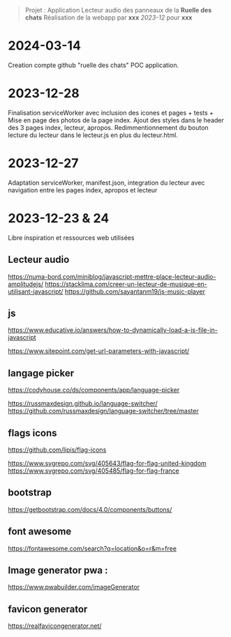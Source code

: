 > Projet : Application Lecteur audio des panneaux de la  **Ruelle des chats**
> Réalisation de la webapp par **xxx** _2023-12_ pour **xxx**

# 2024-03-14
Creation compte github  "ruelle des chats" POC application.

# 2023-12-28
Finalisation serviceWorker avec inclusion des icones et pages + tests + Mise en page des photos de la page index.
Ajout des styles dans le header des 3 pages index, lecteur, apropos.
Redimmentionnement du bouton lecture du lecteur dans le lecteur.js en plus du lecteur.html.

# 2023-12-27
Adaptation serviceWorker, manifest.json, integration du lecteur avec navigation
entre les pages index, apropos et lecteur


# 2023-12-23 & 24
Libre inspiration et ressources web utilisées

## Lecteur audio
https://numa-bord.com/miniblog/javascript-mettre-place-lecteur-audio-amplitudejs/
https://stacklima.com/creer-un-lecteur-de-musique-en-utilisant-javascript/
  https://github.com/sayantanm19/js-music-player

## js
https://www.educative.io/answers/how-to-dynamically-load-a-js-file-in-javascript

https://www.sitepoint.com/get-url-parameters-with-javascript/

## langage picker
https://codyhouse.co/ds/components/app/language-picker

https://russmaxdesign.github.io/language-switcher/
   https://github.com/russmaxdesign/language-switcher/tree/master

## flags icons
https://github.com/lipis/flag-icons

https://www.svgrepo.com/svg/405643/flag-for-flag-united-kingdom
https://www.svgrepo.com/svg/405485/flag-for-flag-france

## bootstrap
https://getbootstrap.com/docs/4.0/components/buttons/

## font awesome
https://fontawesome.com/search?q=location&o=r&m=free

## Image generator pwa :
https://www.pwabuilder.com/imageGenerator

## favicon generator
https://realfavicongenerator.net/

